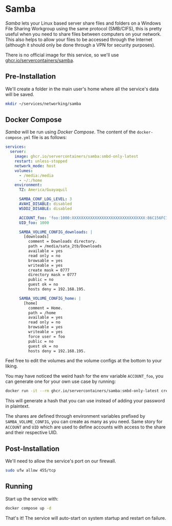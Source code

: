 # Samba

*Samba* lets your Linux based server share files and folders on a Windows File Sharing Workgroup using the same protocol (SMB/CIFS), this is pretty useful when you need to share files between computers on your network. This also helps to allow your files to be accessed through the Internet (although it should only be done through a VPN for security purposes).

There is no official image for this service, so we'll use [ghcr.io/servercontainers/samba](https://github.com/ServerContainers/samba).

## Pre-Installation

We'll create a folder in the main user's home where all the service's data will be saved.

```bash
mkdir ~/services/networking/samba
```

## Docker Compose

*Samba* will be run using *Docker Compose*. The content of the `docker-compose.yml` file is as follows:

```yaml
services:
  server:
    image: ghcr.io/servercontainers/samba:smbd-only-latest
    restart: unless-stopped
    network_mode: host
    volumes:
      - /media:/media
      - ~/:/home
    environment:
      TZ: America/Guayaquil

      SAMBA_CONF_LOG_LEVEL: 3
      AVAHI_DISABLE: disabled
      WSDD2_DISABLE: disabled

      ACCOUNT_foo: 'foo:1000:XXXXXXXXXXXXXXXXXXXXXXXXXXXXXXXX:86C156FC198B358CCCF6278D8BD49B6A:[U          ]:LCT-65FF474F:'
      UID_foo: 1000

      SAMBA_VOLUME_CONFIG_downloads: |
        [downloads]
          comment = Downloads directory.
          path = /media/sata_2tb/Downloads
          available = yes
          read only = no
          browsable = yes
          writeable = yes
          create mask = 0777
          directory mask = 0777
          public = no
          guest ok = no
          hosts deny = 192.168.195.

      SAMBA_VOLUME_CONFIG_home: |
        [home]
          comment = Home.
          path = /home
          available = yes
          read only = no
          browsable = yes
          writeable = yes
          force user = foo
          public = no
          guest ok = no
          hosts deny = 192.168.195.
```

Feel free to edit the volumes and the volume configs at the bottom to your liking.

You may have noticed the weird hash for the env variable `ACCOUNT_foo`, you can generate one for your own use case by running:

```bash
docker run -it --rm ghcr.io/servercontainers/samba:smbd-only-latest create-hash.sh
```

This will generate a hash that you can use instead of adding your password in plaintext.

The shares are defined through environment variables prefixed by `SAMBA_VOLUME_CONFIG`, you can create as many as you need.
Same story for `ACCOUNT` and `UID` which are used to define accounts with access to the share and their respective UID.

## Post-Installation

We'll need to allow the service's port on our firewall.

```bash
sudo ufw allow 455/tcp
```

## Running

Start up the service with:

```bash
docker compose up -d
```

That's it! The service will auto-start on system startup and restart on failure.
